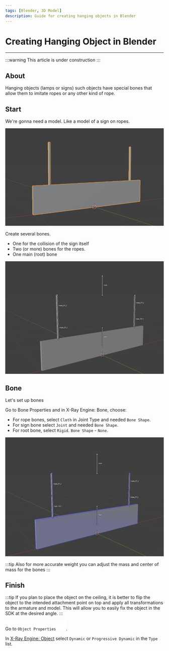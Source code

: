 ```yaml
---
tags: [Blender, 3D Model]
description: Guide for creating hanging objects in Blender
---
```


# Creating Hanging Object in Blender

___

:::warning
This article is under construction
:::

## About

Hanging objects (lamps or signs) such objects have special bones that allow them to imitate ropes or any other kind of rope.

## Start

We're gonna need a model. Like a model of a sign on ropes.

![alt text centered](assets/images/creating-hanging-object-in-blender-model-example.png)

Create several bones.

- One for the collision of the sign itself
- Two (or more) bones for the ropes.
- One main (root) bone

![alt text centered](assets/images/creating-hanging-object-in-blender-bones-example.png)

## Bone

Let's set up bones

Go to Bone Properties and in X-Ray Engine: Bone, choose:

- For rope bones, select `Cloth` in Joint Type and needed `Bone Shape`.
- For sign bone select `Joint` and needed `Bone Shape`.
- For root bone, select `Rigid`. `Bone Shape` - `None`.

![alt text centered](assets/images/creating-hanging-object-in-blender-bone-shapes.png)

:::tip
Also for more accurate weight you can adjust the mass and center of mass for the bones
:::

## Finish

:::tip
If you plan to place the object on the ceiling, it is better to flip the object to the intended attachment point on top and apply all transformations to the armature and model. This will allow you to easily fix the object in the SDK at the desired angle.
:::

Go to `Object Properties`![Object Properties svg-icon](../../../static/icons/blender/object-data.svg).

In [X-Ray Engine: Object](../../modding-tools/blender/addon-panels/panel-object.md) select `Dynamic` or `Progressive Dynamic` in the `Type` list.
